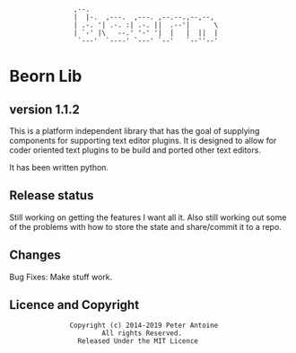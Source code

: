 
                    ,--.
                    |  |-.  ,---.  ,---. ,--.--.,--,--,
                    | .-. '| .-. :| .-. ||  .--'|      \
                    | `-' |\   --.' '-' '|  |   |  ||  |
                     `---'  `----' `---' `--'   `--''--'

# Beorn Lib #
## version 1.1.2 ##

This is a platform independent library that has the goal of supplying components for supporting
text editor plugins. It is designed to allow for coder oriented text plugins to be build and
ported other text editors.

It has been written python.

## Release status ##
Still working on getting the features I want all it. Also still working out some of the problems
with how to store the state and share/commit it to a repo.

## Changes ##
Bug Fixes: Make stuff work.

## Licence and Copyright ##
                   Copyright (c) 2014-2019 Peter Antoine
                           All rights Reserved.
                     Released Under the MIT Licence

